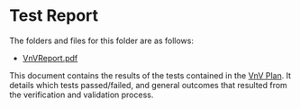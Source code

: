 # Test Report

The folders and files for this folder are as follows:

- [VnVReport.pdf](VnVReport.pdf)

This document contains the results of the tests contained in the [VnV Plan](../VnVPlan/VnVPlan.pdf).
It details which tests passed/failed, and general outcomes that resulted from
the verification and validation process.
